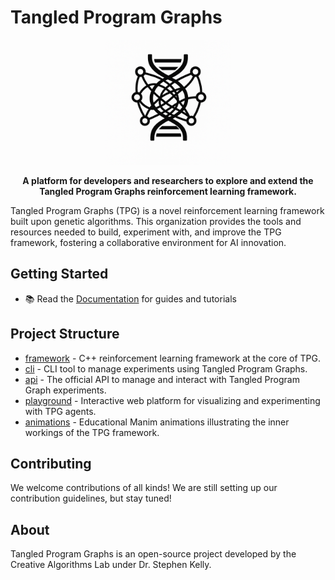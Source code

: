 # Tangled Program Graphs

<p align="center">
  <img src="assets/logo.png" alt="TPG Logo" width=200 />
</p>

<p align="center">
  <strong>A platform for developers and researchers to explore and extend the Tangled Program Graphs reinforcement learning framework.</strong>
</p>

Tangled Program Graphs (TPG) is a novel reinforcement learning framework built upon genetic algorithms. This organization provides the tools and resources needed to build, experiment with, and improve the TPG framework, fostering a collaborative environment for AI innovation.

## Getting Started

- 📚 Read the [Documentation](https://tangledprogramgraphs.github.io/docs/) for guides and tutorials

## Project Structure

- [framework](https://github.com/TangledProgramGraphs/framework) - C++ reinforcement learning framework at the core of TPG.
- [cli](https://github.com/TangledProgramGraphs/cli) - CLI tool to manage experiments using Tangled Program Graphs.
- [api](https://github.com/TangledProgramGraphs/api) - The official API to manage and interact with Tangled Program Graph experiments.
- [playground](https://github.com/TangledProgramGraphs/playground) - Interactive web platform for visualizing and experimenting with TPG agents.
- [animations](https://github.com/TangledProgramGraphs/animations) - Educational Manim animations illustrating the inner workings of the TPG framework.

## Contributing

We welcome contributions of all kinds! We are still setting up our contribution guidelines, but stay tuned!

## About

Tangled Program Graphs is an open-source project developed by the Creative Algorithms Lab under Dr. Stephen Kelly.
